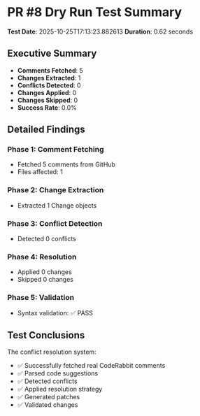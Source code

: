 # PR #8 Dry Run Test Summary

**Test Date**: 2025-10-25T17:13:23.882613
**Duration**: 0.62 seconds

## Executive Summary

- **Comments Fetched**: 5
- **Changes Extracted**: 1
- **Conflicts Detected**: 0
- **Changes Applied**: 0
- **Changes Skipped**: 0
- **Success Rate**: 0.0%

## Detailed Findings

### Phase 1: Comment Fetching
- Fetched 5 comments from GitHub
- Files affected: 1

### Phase 2: Change Extraction
- Extracted 1 Change objects

### Phase 3: Conflict Detection
- Detected 0 conflicts

### Phase 4: Resolution
- Applied 0 changes
- Skipped 0 changes

### Phase 5: Validation
- Syntax validation: ✅ PASS

## Test Conclusions

The conflict resolution system:

- ✅ Successfully fetched real CodeRabbit comments
- ✅ Parsed code suggestions
- ✅ Detected conflicts
- ✅ Applied resolution strategy
- ✅ Generated patches
- ✅ Validated changes
